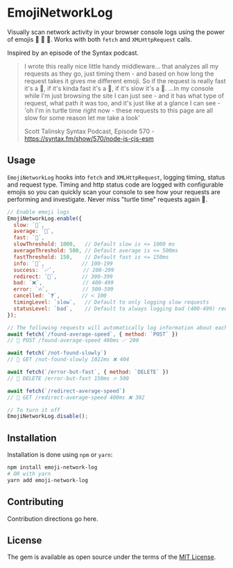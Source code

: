 # EmojiNetworkLog

Visually scan network activity in your browser console logs using the power of emojis 🐢 🐇 🚀. Works with both `fetch` and `XMLHttpRequest` calls.

Inspired by an episode of the Syntax podcast.

> I wrote this really nice little handy middleware... that analyzes all my requests as they go, just timing them - and based on how long the request takes it gives me different emoji. So if the request is really fast it's a 🚀, if it's kinda fast it's a 🐇, if it's slow it's a 🐢. ...In my console while I'm just browsing the site I can just see - and it has what type of request, what path it was too, and it's just like at a glance I can see - 'oh I'm in turtle time right now - these requests to this page are all slow for some reason let me take a look'
>
> Scott Talinsky
> Syntax Podcast, Episode 570 - https://syntax.fm/show/570/node-js-cjs-esm

## Usage

`EmojiNetworkLog` hooks into `fetch` and `XMLHttpRequest`, logging timing, status and request type. Timing and http status code are logged with configurable emojis so you can quickly scan your console to see how your requests are performing and investigate. Never miss "turtle time" requests again 🐢.

```js
// Enable emoji logs
EmojiNetworkLog.enable({
  slow: `🐢`,
  average: `🐇`,
  fast: `🚀`,
  slowThreshold: 1000,   // Default slow is <= 1000 ms
  averageThreshold: 500, // Default average is <= 500ms
  fastThreshold: 150,    // Default fast is <= 150ms
  info: `🧠`,            // 100-199
  success: `✅`,         // 200-299
  redirect: `🔁`,        // 300-399
  bad: `❌`,             // 400-499
  error: `🔥`,           // 500-599
  cancelled: `❓`,       // < 100
  timingLevel: `slow`,   // Default to only logging slow requests
  statusLevel: `bad`,    // Default to always logging bad (400-499) requests
});

// The following requests will automatically log information about each request for quick scanning
await fetch(`/found-average-speed`, { method: `POST` })
// 🐇 POST /found-average-speed 400ms ✅ 200

await fetch(`/not-found-slowly`)
// 🐢 GET /not-found-slowly 1022ms ❌ 404

await fetch(`/error-but-fast`, { method: `DELETE` })
// 🚀 DELETE /error-but-fast 150ms 🔥 500

await fetch(`/redirect-average-speed`)
// 🐇 GET /redirect-average-speed 400ms ❌ 302

// To turn it off
EmojiNetworkLog.disable();
```

## Installation
Installation is done using `npm` or `yarn`:

```bash
npm install emoji-network-log
# OR with yarn
yarn add emoji-network-log
```

## Contributing
Contribution directions go here.

## License
The gem is available as open source under the terms of the [MIT License](https://opensource.org/licenses/MIT).
